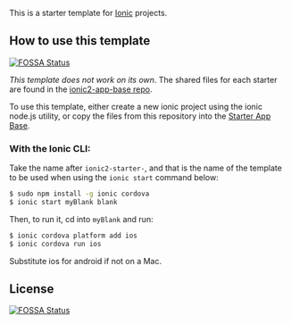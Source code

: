 This is a starter template for [Ionic](http://ionicframework.com/docs/) projects.

## How to use this template
[![FOSSA Status](https://app.fossa.io/api/projects/git%2Bgithub.com%2Foeduardoal%2Fionic-firebase.svg?type=shield)](https://app.fossa.io/projects/git%2Bgithub.com%2Foeduardoal%2Fionic-firebase?ref=badge_shield)


*This template does not work on its own*. The shared files for each starter are found in the [ionic2-app-base repo](https://github.com/ionic-team/ionic2-app-base).

To use this template, either create a new ionic project using the ionic node.js utility, or copy the files from this repository into the [Starter App Base](https://github.com/ionic-team/ionic2-app-base).

### With the Ionic CLI:

Take the name after `ionic2-starter-`, and that is the name of the template to be used when using the `ionic start` command below:

```bash
$ sudo npm install -g ionic cordova
$ ionic start myBlank blank
```

Then, to run it, cd into `myBlank` and run:

```bash
$ ionic cordova platform add ios
$ ionic cordova run ios
```

Substitute ios for android if not on a Mac.



## License
[![FOSSA Status](https://app.fossa.io/api/projects/git%2Bgithub.com%2Foeduardoal%2Fionic-firebase.svg?type=large)](https://app.fossa.io/projects/git%2Bgithub.com%2Foeduardoal%2Fionic-firebase?ref=badge_large)